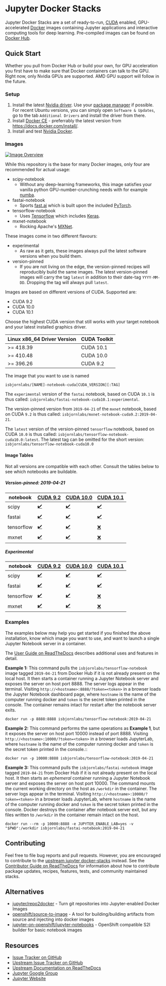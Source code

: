 # Jupyter Docker Stacks

Jupyter Docker Stacks are a set of ready-to-run, [CUDA](https://developer.nvidia.com/cuda-toolkit) enabled, GPU-accelerated [Docker](https://hub.docker.com/u/isbjornlabs/) images containing Jupyter applications and interactive computing tools for deep learning. Pre-compiled images can be found on [Docker Hub](https://hub.docker.com/u/isbjornlabs/).

## Quick Start
Whether you pull from Docker Hub or build your own, for GPU acceleration you first have to make sure that Docker containers can talk to the GPU. Right now, only Nvidia GPUs are supported. AMD GPU support will follow in the future.

### Setup
1. Install the latest [Nvidia driver](https://github.com/NVIDIA/nvidia-docker/wiki/Frequently-Asked-Questions#how-do-i-install-the-nvidia-driver). Use your [package manager](https://docs.nvidia.com/cuda/cuda-installation-guide-linux/index.html#package-manager-installation) if possible. For recent Ubuntu versions, you can simply open `Software & Updates`, go to the tab `Additional Drivers` and install the driver from there.
2. Install [Docker CE](https://docs.docker.com/install/) - preferrably the latest version from https://docs.docker.com/install/.
3. Install and test [Nvidia Docker](https://github.com/NVIDIA/nvidia-docker#quickstart).

### Images
[![Image Overview](http://interactive.blockdiag.com/image?compression=deflate&encoding=base64&src=eJyFzL0OwjAMRtGdp4i6V6xIVRHd2BkRQk7rIKupXSUuv-LdaZgIS9f7Hdt6afuO4GJeK2MkELKCkrCpzShBA5BW89Khg8nr2QlrpCfO8yb1xhw9WPR1wVea_6zbqYPdYd8Up2r13cutsRCxZFG0In26ykISAzEN4DP035KLLY2PTOUlGUWOEpyX2wJ0EBVoAQ13Rv0x7w-jqmh4)](http://interactive.blockdiag.com/?compression=deflate&src=eJyFzL0OwjAMRtGdp4i6V6xIVRHd2BkRQk7rIKupXSUuv-LdaZgIS9f7Hdt6afuO4GJeK2MkELKCkrCpzShBA5BW89Khg8nr2QlrpCfO8yb1xhw9WPR1wVea_6zbqYPdYd8Up2r13cutsRCxZFG0In26ykISAzEN4DP035KLLY2PTOUlGUWOEpyX2wJ0EBVoAQ13Rv0x7w-jqmh4)

While this repository is the base for many Docker images, only four are recommended for actual usage:

- scipy-notebook
    - Without any deep-learning frameworks, this image satisfies your vanilla python GPU-number-crunching needs with for example [numba](https://numba.pydata.org/).
- fastai-notebook
    - Sports [fast.ai](https://docs.fast.ai/) which is built upon the included [PyTorch](https://pytorch.org/).
- tensorflow-notebook
    - Uses [Tensorflow](https://www.tensorflow.org/) which includes [Keras](https://keras.io/).
- mxnet-notebook
    - Rocking Apache's [MXNet](https://mxnet.apache.org/).

These images come in two different flavours:

- experimental
    - As raw as it gets, these images always pull the latest software versions when you build them.
- version-pinned
    - If you are not living on the edge, the version-pinned recipes will reproducibly build the same images. The latest version-pinned images will carry the tag `latest` in addition to their date-tag `YYYY-MM-DD`. Dropping the tag will always pull `latest`.

Images are based on different versions of CUDA. Supported are:

- CUDA 9.2
- CUDA 10.0
- CUDA 10.1

Choose the highest CUDA version that still works with your target notebook and your latest installed graphics driver.

| Linux x86_64 Driver Version | CUDA Toolkit |
|-----------------------------|--------------|
| >= 418.39                   | CUDA 10.1    |
| >= 410.48                   | CUDA 10.0    |
| >= 396.26                   | CUDA 9.2     |

The image that you want to use is named
```
isbjornlabs/[NAME]-notebook-cuda[CUDA_VERSION][:TAG]
```

The `experimental` version of the `fastai` notebook, based on CUDA `10.1` is thus called: `isbjornlabs/fastai-notebook-cuda10.1:experimental`.

The version-pinned version from `2019-04-21` of the `mxnet` notebook, based on CUDA `9.2` is thus called: `isbjornlabs/mxnet-notebook-cuda9.2:2019-04-21`.

The `latest` version of the version-pinned `tensorflow` notebook, based on CUDA `10.0` is thus called: `isbjornlabs/tensorflow-notebook-cuda10.0:latest`. The latest tag can be omitted for the short version: `isbjornlabs/tensorflow-notebook-cuda10.0`

#### Image Tables
Not all versions are compatible with each other. Consult the tables below to see which notebooks are buildable.

##### Version-pinned: 2019-04-21
| notebook   | [CUDA 9.2](notebooks/cuda9.2)              | [CUDA 10.0](notebooks/cuda10.0)             | [CUDA 10.1](notebooks/cuda10.1)              |
|------------|--------------------------------------------|---------------------------------------------|----------------------------------------------|
| scipy      | [✔️](notebooks/cuda9.2/scipy-notebook)      | [✔️](notebooks/cuda10.0/scipy-notebook)      | [✔️](notebooks/cuda10.1/scipy-notebook)       |
| fastai     | [✔️](notebooks/cuda9.2/fastai-notebook)     | [✔️](notebooks/cuda10.0/fastai-notebook)     | [✔️](notebooks/cuda10.1/fastai-notebook)      |
| tensorflow | [✔️](notebooks/cuda9.2/tensorflow-notebook) | [✔️](notebooks/cuda10.0/tensorflow-notebook) | [❌](notebooks/cuda10.1/tensorflow-notebook) |
| mxnet      | [✔️](notebooks/cuda9.2/mxnet-notebook)      | [✔️](notebooks/cuda10.0/mxnet-notebook)      | [❌](notebooks/cuda10.1/mxnet-notebook)      |

##### Experimental
| notebook   | [CUDA 9.2](notebooks/cuda9.2:experimental)              | [CUDA 10.0](notebooks/cuda10.0:experimental)             | [CUDA 10.1](notebooks/cuda10.1:experimental)              |
|------------|--------------------------------------------|---------------------------------------------|----------------------------------------------|
| scipy      | [✔️](notebooks/cuda9.2/scipy-notebook:experimental)      | [✔️](notebooks/cuda10.0/scipy-notebook:experimental)      | [✔️](notebooks/cuda10.1/scipy-notebook:experimental)       |
| fastai     | [✔️](notebooks/cuda9.2/fastai-notebook:experimental)     | [✔️](notebooks/cuda10.0/fastai-notebook:experimental)     | [✔️](notebooks/cuda10.1/fastai-notebook:experimental)      |
| tensorflow | [✔️](notebooks/cuda9.2/tensorflow-notebook:experimental) | [✔️](notebooks/cuda10.0/tensorflow-notebook:experimental) | [❌](notebooks/cuda10.1/tensorflow-notebook:experimental) |
| mxnet      | [✔️](notebooks/cuda9.2/mxnet-notebook:experimental)      | [✔️](notebooks/cuda10.0/mxnet-notebook:experimental)      | [❌](notebooks/cuda10.1/mxnet-notebook:experimental)      |

### Examples
The examples below may help you get started if you finished the above installation, know which image you want to use, and want to launch a single Jupyter Notebook server in a container.

The [User Guide on ReadTheDocs](http://jupyter-docker-stacks.readthedocs.io/) describes additional uses and features in detail.

**Example 1:** This command pulls the `isbjornlabs/tensorflow-notebook` image tagged `2019-04-21` from Docker Hub if it is not already present on the local host. It then starts a container running a Jupyter Notebook server and exposes the server on host port 8888. The server logs appear in the terminal. Visiting `http://<hostname>:8888/?token=<token>` in a browser loads the Jupyter Notebook dashboard page, where `hostname` is the name of the computer running docker and `token` is the secret token printed in the console. The container remains intact for restart after the notebook server exits.

    docker run -p 8888:8888 isbjornlabs/tensorflow-notebook:2019-04-21

**Example 2:** This command performs the same operations as **Example 1**, but it exposes the server on host port 10000 instead of port 8888. Visiting ``http://<hostname>:10000/?token=<token>`` in a browser loads JupyterLab, where ``hostname`` is the name of the computer running docker and ``token`` is the secret token printed in the console.::

    docker run -p 10000:8888 isbjornlabs/tensorflow-notebook:2019-04-21

**Example 3:** This command pulls the `isbjornlabs/fastai-notebook` image tagged `2019-04-21` from Docker Hub if it is not already present on the local host. It then starts an *ephemeral* container running a Jupyter Notebook server and exposes the server on host port 10000. The command mounts the current working directory on the host as `/workdir` in the container. The server logs appear in the terminal. Visiting `http://<hostname>:10000/?token=<token>` in a browser loads JupyterLab, where `hostname` is the name of the computer running docker and `token` is the secret token printed in the console. Docker destroys the container after notebook server exit, but any files written to `/workdir` in the container remain intact on the host.

    docker run --rm -p 10000:8888 -e JUPYTER_ENABLE_LAB=yes -v "$PWD":/workdir isbjornlabs/fastai-notebook:2019-04-21

## Contributing

Feel free to file bug reports and pull requests. However, you are encouraged to contribute to the [upstream jupyter docker-stacks](https://github.com/jupyter/docker-stacks) instead. See the [Contributor Guide on ReadTheDocs](http://jupyter-docker-stacks.readthedocs.io/) for information about how to contribute package updates, recipes, features, tests, and community maintained stacks.

## Alternatives

* [jupyter/repo2docker](https://github.com/jupyter/repo2docker) - Turn git repositories into Jupyter-enabled Docker Images
* [openshift/source-to-image](https://github.com/openshift/source-to-image) - A tool for building/building artifacts from source and injecting into docker images
* [jupyter-on-openshift/jupyter-notebooks](https://github.com/jupyter-on-openshift/jupyter-notebooks) - OpenShift compatible S2I builder for basic notebook images

## Resources

* [Issue Tracker on GitHub](https://github.com/OleMussmann/docker-stacks)
* [Upstream Issue Tracker on GitHub](https://github.com/jupyter/docker-stacks)
* [Upstream Documentation on ReadTheDocs](http://jupyter-docker-stacks.readthedocs.io/)
* [Jupyter Google Group](https://groups.google.com/forum/#!forum/jupyter)
* [Jupyter Website](https://jupyter.org)
